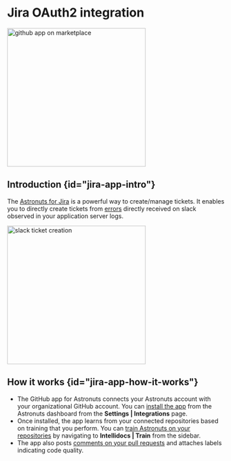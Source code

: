 # Jira OAuth2 integration

<img src="github-app-marketplace-listing.png" alt="github app on marketplace" border-effect="line" width="321" 
thumbnail="true"/>

## Introduction {id="jira-app-intro"}

The [Astronuts for Jira](https://marketplace.atlassian.com/apps/1232071/astronuts-for-jira)
is a powerful way to create/manage tickets. It enables you to directly create tickets 
from [errors](Error-monitoring.md) directly received on slack observed in your application 
server logs.

<img src="slack-ticket-creation.png" alt="slack ticket creation" border-effect="line" width="321" 
thumbnail="true"/>


## How it works {id="jira-app-how-it-works"}

* The GitHub app for Astronuts connects your Astronuts account with your organizational GitHub account. You can [install the app](Connect-Git-Repositories.md) from the Astronuts dashboard from the **Settings | Integrations** page.
* Once installed, the app learns from your connected repositories based on training that you perform. You can [train Astronuts on your repositories](Setup-AI-Training.md) by navigating to **Intellidocs | Train** from the sidebar.
* The app also posts [comments on your pull requests](Pull-request-insights.md) and attaches labels indicating code quality.